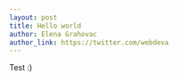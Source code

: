 ```yaml
---
layout: post
title: Hello world
author: Elena Grahovac
author_link: https://twitter.com/webdeva
---
```


Test :)
